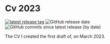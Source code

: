 # Cv 2023

[![latest release tag](https://img.shields.io/github/v/tag/SergioMtnz26/ResumeSergio_Cv2023?label=download%20pdf)](https://github.com/SergioMtnz26/ResumeSergio_Cv2023/releases/download/v1.0-beta.1/main.pdf)
![GitHub release date](https://img.shields.io/github/release-date/SergioMtnz26/ResumeSergio_Cv2023)
![GitHub commits since latest release (by date)](https://img.shields.io/github/commits-since/SergioMtnz26/ResumeSergio_Cv2023/latest)

The CV I created the first draft of, on March 2023.
